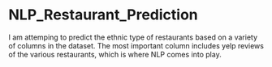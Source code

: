# NLP_Restaurant_Prediction
I am attemping to predict the ethnic type of restaurants based on a variety of columns in the dataset. The most important column includes yelp reviews of the various restaurants, which is where NLP comes into play. 
